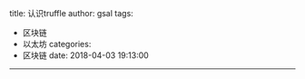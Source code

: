 title: 认识truffle
author: gsal
tags:
  - 区块链
  - 以太坊
categories:
  - 区块链
date: 2018-04-03 19:13:00
---

